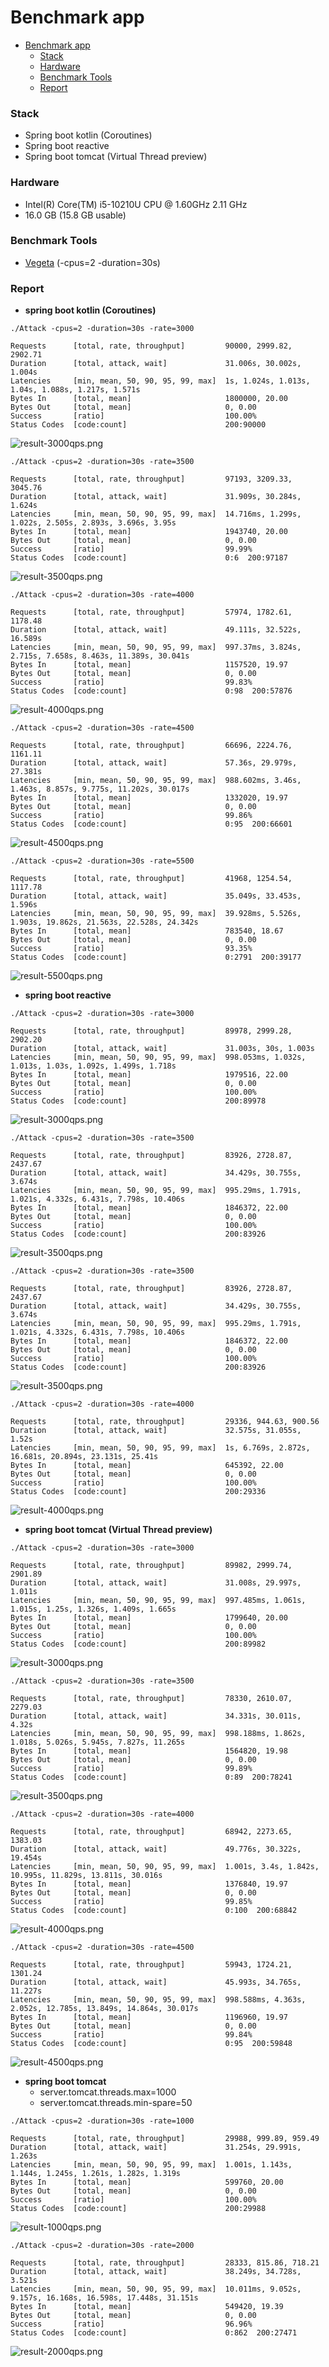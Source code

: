 # Benchmark app
<!-- TOC -->
* [Benchmark app](#benchmark-app)
    * [Stack](#stack)
    * [Hardware](#hardware)
    * [Benchmark Tools](#benchmark-tools)
    * [Report](#report)
<!-- TOC -->

### Stack
* Spring boot kotlin (Coroutines)
* Spring boot reactive
* Spring boot tomcat (Virtual Thread preview)

### Hardware
* Intel(R) Core(TM) i5-10210U CPU @ 1.60GHz   2.11 GHz
* 16.0 GB (15.8 GB usable)

### Benchmark Tools
* [Vegeta](https://github.com/tsenart/vegeta) (-cpus=2 -duration=30s)

### Report
* **spring boot kotlin (Coroutines)**
```text
./Attack -cpus=2 -duration=30s -rate=3000

Requests      [total, rate, throughput]         90000, 2999.82, 2902.71
Duration      [total, attack, wait]             31.006s, 30.002s, 1.004s
Latencies     [min, mean, 50, 90, 95, 99, max]  1s, 1.024s, 1.013s, 1.04s, 1.088s, 1.217s, 1.571s
Bytes In      [total, mean]                     1800000, 20.00
Bytes Out     [total, mean]                     0, 0.00
Success       [ratio]                           100.00%
Status Codes  [code:count]                      200:90000  
```
![result-3000qps.png](benchmark/kotlin-3000qps.png)
```text
./Attack -cpus=2 -duration=30s -rate=3500

Requests      [total, rate, throughput]         97193, 3209.33, 3045.76
Duration      [total, attack, wait]             31.909s, 30.284s, 1.624s
Latencies     [min, mean, 50, 90, 95, 99, max]  14.716ms, 1.299s, 1.022s, 2.505s, 2.893s, 3.696s, 3.95s
Bytes In      [total, mean]                     1943740, 20.00
Bytes Out     [total, mean]                     0, 0.00
Success       [ratio]                           99.99%
Status Codes  [code:count]                      0:6  200:97187
```
![result-3500qps.png](benchmark/kotlin-3500qps.png)
```text
./Attack -cpus=2 -duration=30s -rate=4000

Requests      [total, rate, throughput]         57974, 1782.61, 1178.48
Duration      [total, attack, wait]             49.111s, 32.522s, 16.589s
Latencies     [min, mean, 50, 90, 95, 99, max]  997.37ms, 3.824s, 2.715s, 7.658s, 8.463s, 11.389s, 30.041s
Bytes In      [total, mean]                     1157520, 19.97
Bytes Out     [total, mean]                     0, 0.00
Success       [ratio]                           99.83%
Status Codes  [code:count]                      0:98  200:57876
```
![result-4000qps.png](benchmark/kotlin-4000qps.png)
```text
./Attack -cpus=2 -duration=30s -rate=4500

Requests      [total, rate, throughput]         66696, 2224.76, 1161.11
Duration      [total, attack, wait]             57.36s, 29.979s, 27.381s
Latencies     [min, mean, 50, 90, 95, 99, max]  988.602ms, 3.46s, 1.463s, 8.857s, 9.775s, 11.202s, 30.017s
Bytes In      [total, mean]                     1332020, 19.97
Bytes Out     [total, mean]                     0, 0.00
Success       [ratio]                           99.86%
Status Codes  [code:count]                      0:95  200:66601
```
![result-4500qps.png](benchmark/kotlin-4500qps.png)
```text
./Attack -cpus=2 -duration=30s -rate=5500

Requests      [total, rate, throughput]         41968, 1254.54, 1117.78
Duration      [total, attack, wait]             35.049s, 33.453s, 1.596s
Latencies     [min, mean, 50, 90, 95, 99, max]  39.928ms, 5.526s, 1.903s, 19.862s, 21.563s, 22.528s, 24.342s
Bytes In      [total, mean]                     783540, 18.67
Bytes Out     [total, mean]                     0, 0.00
Success       [ratio]                           93.35%
Status Codes  [code:count]                      0:2791  200:39177
```
![result-5500qps.png](benchmark/kotlin-5500qps.png)

* **spring boot reactive**
```text
./Attack -cpus=2 -duration=30s -rate=3000

Requests      [total, rate, throughput]         89978, 2999.28, 2902.20
Duration      [total, attack, wait]             31.003s, 30s, 1.003s
Latencies     [min, mean, 50, 90, 95, 99, max]  998.053ms, 1.032s, 1.013s, 1.03s, 1.092s, 1.499s, 1.718s
Bytes In      [total, mean]                     1979516, 22.00
Bytes Out     [total, mean]                     0, 0.00
Success       [ratio]                           100.00%
Status Codes  [code:count]                      200:89978  
```
![result-3000qps.png](benchmark/reactive-3000qps.png)
```text
./Attack -cpus=2 -duration=30s -rate=3500

Requests      [total, rate, throughput]         83926, 2728.87, 2437.67
Duration      [total, attack, wait]             34.429s, 30.755s, 3.674s
Latencies     [min, mean, 50, 90, 95, 99, max]  995.29ms, 1.791s, 1.021s, 4.332s, 6.431s, 7.798s, 10.406s
Bytes In      [total, mean]                     1846372, 22.00
Bytes Out     [total, mean]                     0, 0.00
Success       [ratio]                           100.00%
Status Codes  [code:count]                      200:83926
```
![result-3500qps.png](benchmark/reactive-3500qps.png)
```text
./Attack -cpus=2 -duration=30s -rate=3500

Requests      [total, rate, throughput]         83926, 2728.87, 2437.67
Duration      [total, attack, wait]             34.429s, 30.755s, 3.674s
Latencies     [min, mean, 50, 90, 95, 99, max]  995.29ms, 1.791s, 1.021s, 4.332s, 6.431s, 7.798s, 10.406s
Bytes In      [total, mean]                     1846372, 22.00
Bytes Out     [total, mean]                     0, 0.00
Success       [ratio]                           100.00%
Status Codes  [code:count]                      200:83926
```
![result-3500qps.png](benchmark/reactive-3500qps.png)
```text
./Attack -cpus=2 -duration=30s -rate=4000

Requests      [total, rate, throughput]         29336, 944.63, 900.56
Duration      [total, attack, wait]             32.575s, 31.055s, 1.52s
Latencies     [min, mean, 50, 90, 95, 99, max]  1s, 6.769s, 2.872s, 16.681s, 20.894s, 23.131s, 25.41s
Bytes In      [total, mean]                     645392, 22.00
Bytes Out     [total, mean]                     0, 0.00
Success       [ratio]                           100.00%
Status Codes  [code:count]                      200:29336
```
![result-4000qps.png](benchmark/reactive-4000qps.png)

* **spring boot tomcat (Virtual Thread preview)**
```text
./Attack -cpus=2 -duration=30s -rate=3000

Requests      [total, rate, throughput]         89982, 2999.74, 2901.89
Duration      [total, attack, wait]             31.008s, 29.997s, 1.011s
Latencies     [min, mean, 50, 90, 95, 99, max]  997.485ms, 1.061s, 1.015s, 1.25s, 1.326s, 1.409s, 1.665s
Bytes In      [total, mean]                     1799640, 20.00
Bytes Out     [total, mean]                     0, 0.00
Success       [ratio]                           100.00%
Status Codes  [code:count]                      200:89982
```
![result-3000qps.png](benchmark/tomcat-3000qps.png)
```text
./Attack -cpus=2 -duration=30s -rate=3500

Requests      [total, rate, throughput]         78330, 2610.07, 2279.03
Duration      [total, attack, wait]             34.331s, 30.011s, 4.32s
Latencies     [min, mean, 50, 90, 95, 99, max]  998.188ms, 1.862s, 1.018s, 5.026s, 5.945s, 7.827s, 11.265s
Bytes In      [total, mean]                     1564820, 19.98
Bytes Out     [total, mean]                     0, 0.00
Success       [ratio]                           99.89%
Status Codes  [code:count]                      0:89  200:78241
```
![result-3500qps.png](benchmark/tomcat-3500qps.png)
```text
./Attack -cpus=2 -duration=30s -rate=4000

Requests      [total, rate, throughput]         68942, 2273.65, 1383.03
Duration      [total, attack, wait]             49.776s, 30.322s, 19.454s
Latencies     [min, mean, 50, 90, 95, 99, max]  1.001s, 3.4s, 1.842s, 10.995s, 11.829s, 13.811s, 30.016s
Bytes In      [total, mean]                     1376840, 19.97
Bytes Out     [total, mean]                     0, 0.00
Success       [ratio]                           99.85%
Status Codes  [code:count]                      0:100  200:68842
```
![result-4000qps.png](benchmark/tomcat-4000qps.png)
```text
./Attack -cpus=2 -duration=30s -rate=4500

Requests      [total, rate, throughput]         59943, 1724.21, 1301.24
Duration      [total, attack, wait]             45.993s, 34.765s, 11.227s
Latencies     [min, mean, 50, 90, 95, 99, max]  998.588ms, 4.363s, 2.052s, 12.785s, 13.849s, 14.864s, 30.017s
Bytes In      [total, mean]                     1196960, 19.97
Bytes Out     [total, mean]                     0, 0.00
Success       [ratio]                           99.84%
Status Codes  [code:count]                      0:95  200:59848
```
![result-4500qps.png](benchmark/tomcat-4500qps.png)

* **spring boot tomcat**
  * server.tomcat.threads.max=1000
  * server.tomcat.threads.min-spare=50
```text
./Attack -cpus=2 -duration=30s -rate=1000

Requests      [total, rate, throughput]         29988, 999.89, 959.49
Duration      [total, attack, wait]             31.254s, 29.991s, 1.263s
Latencies     [min, mean, 50, 90, 95, 99, max]  1.001s, 1.143s, 1.144s, 1.245s, 1.261s, 1.282s, 1.319s
Bytes In      [total, mean]                     599760, 20.00
Bytes Out     [total, mean]                     0, 0.00
Success       [ratio]                           100.00%
Status Codes  [code:count]                      200:29988  
```
![result-1000qps.png](benchmark/tomcat-default-1000qps.png)
```text
./Attack -cpus=2 -duration=30s -rate=2000

Requests      [total, rate, throughput]         28333, 815.86, 718.21
Duration      [total, attack, wait]             38.249s, 34.728s, 3.521s
Latencies     [min, mean, 50, 90, 95, 99, max]  10.011ms, 9.052s, 9.157s, 16.168s, 16.598s, 17.448s, 31.151s
Bytes In      [total, mean]                     549420, 19.39
Bytes Out     [total, mean]                     0, 0.00
Success       [ratio]                           96.96%
Status Codes  [code:count]                      0:862  200:27471
```
![result-2000qps.png](benchmark/tomcat-default-2000qps.png)
